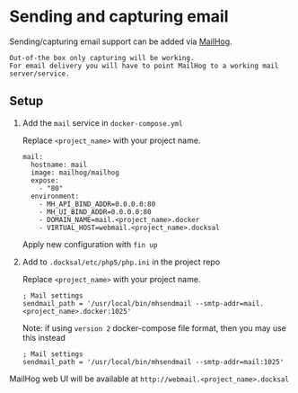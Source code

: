 # Sending and capturing email

Sending/capturing email support can be added via [MailHog](https://github.com/mailhog/MailHog).   

    Out-of-the box only capturing will be working.
    For email delivery you will have to point MailHog to a working mail server/service.

## Setup

1. Add the `mail` service in `docker-compose.yml`

    Replace `<project_name>` with your project name.
    
    ```
    mail:
      hostname: mail
      image: mailhog/mailhog
      expose:
        - "80"
      environment:
        - MH_API_BIND_ADDR=0.0.0.0:80
        - MH_UI_BIND_ADDR=0.0.0.0:80
        - DOMAIN_NAME=mail.<project_name>.docker
        - VIRTUAL_HOST=webmail.<project_name>.docksal
    ```

    Apply new configuration with `fin up`

2. Add to `.docksal/etc/php5/php.ini` in the project repo
    
    Replace `<project_name>` with your project name.
    
    ```
    ; Mail settings
    sendmail_path = '/usr/local/bin/mhsendmail --smtp-addr=mail.<project_name>.docker:1025'
    ```

    Note: if using `version 2` docker-compose file format, then you may use this instead
    
    ```
    ; Mail settings
    sendmail_path = '/usr/local/bin/mhsendmail --smtp-addr=mail:1025'
    ```

MailHog web UI will be available at `http://webmail.<project_name>.docksal`
